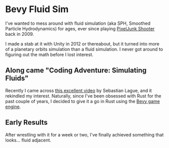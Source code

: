 # Bevy Fluid Sim

I've wanted to mess around with fluid simulation (aka SPH, Smoothed Particle
Hydrodynamics) for ages, ever since playing
[PixelJunk Shooter](https://en.wikipedia.org/wiki/PixelJunk_Shooter)
back in 2009.

I made a stab at it with Unity in 2012 or thereabout, but it turned into more
of a planetary orbits simulation than a fluid simulation. I never got around 
to figuring out the math before I lost interest.

## Along came "Coding Adventure: Simulating Fluids"

Recently I came across
[this excellent video](https://www.youtube.com/watch?v=rSKMYc1CQHE)
by Sebastian Lague, and it rekindled my interest. Naturally, 
since I've been obsessed with Rust for the past couple of years, I decided 
to give it a go in Rust using the [Bevy game engine](https://bevyengine.org/).

## Early Results

After wrestling with it for a week or two, I've finally achieved something that
looks... fluid adjacent.  
